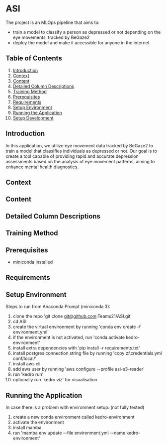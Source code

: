 # ASI

The project is an MLOps pipeline that aims to:
 - train a model to classify a person as depressed or not depending on the eye movements, tracked by BeGaze2
 - deploy the model and make it accessible for anyone in the internet

## Table of Contents
1. [Introduction](#introduction)
2. [Context](#context)
3. [Content](#content)
4. [Detailed Column Descriptions](#detailed-column-descriptions)
5. [Training Method](#training-method)
6. [Prerequisites](prerequisites)
7. [Requirements](#requirements)
8. [Setup Environment](#setup-environment)
9. [Running the Application](#running-the-application)
10. [Setup Development](#setup-development)

## Introduction
In this application, we utilize eye movement data tracked by BeGaze2 to train a model that classifies individuals as depressed or not. Our goal is to create a tool capable of providing rapid and accurate depression assessments based on the analysis of eye movement patterns, aiming to enhance mental health diagnostics.
## Context
## Content
## Detailed Column Descriptions
## Training Method
## Prerequisites 
- miniconda installed
## Requirements

## Setup Environment
Steps to run from Anaconda Prompt (miniconda 3):
 1.  clone the repo 'git clone git@github.com:Teams21/ASI.git'
 2.  cd ASI
 3.  create the virtual environment by running 'conda env create -f environment.yml'
 4.  if the environment is not activated, run 'conda activate kedro-environment'
 5.  install extra dependencies with 'pip install -r requirements.txt'
 6.  install postgres connection string file by running 'copy z:\credentials.yml conf/local/'
 7.  install aws cli
 8.  add aws user by running 'aws configure --profile asi-s3-reader'
 9.  run 'kedro run'
 10. optionally run 'kedro viz' for visualisation

## Running the Application

 In case there is a problem with environment setup: (not fully tested)
  1. create a new conda environment called kedro-environment
  2. activate the environment
  3. install mamba
  4. run 'mamba env update --file environment.yml --name kedro-environment'
